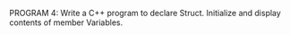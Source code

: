 PROGRAM 4:
Write a C++ program to declare Struct. Initialize and display contents of member Variables.
